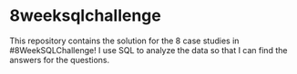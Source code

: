 # 8weeksqlchallenge
This repository contains the solution for the 8 case studies in #8WeekSQLChallenge! 
I use SQL to analyze the data so that I can find the answers for the questions.
